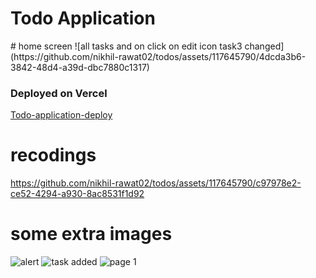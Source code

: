 <h1> Todo Application</h1>
# home screen
![all tasks and on click on edit icon task3 changed](https://github.com/nikhil-rawat02/todos/assets/117645790/4dcda3b6-3842-48d4-a39d-dbc7880c1317)

### Deployed on Vercel
[Todo-application-deploy]([https://gmail-clone-swart.vercel.app/](https://todos-khaki.vercel.app/))

# recodings 
https://github.com/nikhil-rawat02/todos/assets/117645790/c97978e2-ce52-4294-a930-8ac8531f1d92

# some extra images
![alert](https://github.com/nikhil-rawat02/todos/assets/117645790/ca8dd96a-d518-4904-9376-ce3c892b5a8a)
![task added](https://github.com/nikhil-rawat02/todos/assets/117645790/69a8e617-7e2b-4117-abba-1a8afd295f2a)
![page 1](https://github.com/nikhil-rawat02/todos/assets/117645790/3eaad697-e471-4e6e-ba25-fc8943b86866)
